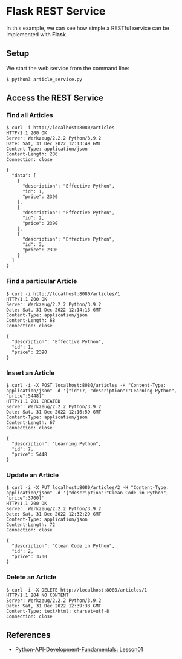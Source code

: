 # Flask REST Service

In this example, we can see how simple a RESTful service can be implemented with
**Flask**.

## Setup 

We start the web service from the command line:
```
$ python3 article_service.py
```

## Access the REST Service

### Find all Articles
```
$ curl -i http://localhost:8080/articles
HTTP/1.1 200 OK
Server: Werkzeug/2.2.2 Python/3.9.2
Date: Sat, 31 Dec 2022 12:13:49 GMT
Content-Type: application/json
Content-Length: 286
Connection: close

{
  "data": [
    {
      "description": "Effective Python",
      "id": 1,
      "price": 2390
    },
    {
      "description": "Effective Python",
      "id": 2,
      "price": 2390
    },
    {
      "description": "Effective Python",
      "id": 3,
      "price": 2390
    }
  ]
}
```

### Find a particular Article
```
$ curl -i http://localhost:8080/articles/1
HTTP/1.1 200 OK
Server: Werkzeug/2.2.2 Python/3.9.2
Date: Sat, 31 Dec 2022 12:14:13 GMT
Content-Type: application/json
Content-Length: 68
Connection: close

{
  "description": "Effective Python",
  "id": 1,
  "price": 2390
}
```

### Insert an Article
```
$ curl -i -X POST localhost:8080/articles -H "Content-Type: application/json" -d '{"id":7, "description":"Learning Python", "price":5448}'
HTTP/1.1 201 CREATED
Server: Werkzeug/2.2.2 Python/3.9.2
Date: Sat, 31 Dec 2022 12:16:59 GMT
Content-Type: application/json
Content-Length: 67
Connection: close

{
  "description": "Learning Python",
  "id": 7,
  "price": 5448
}
```

### Update an Article
```
$ curl -i -X PUT localhost:8080/articles/2 -H "Content-Type: application/json" -d '{"description":"Clean Code in Python", "price":3700}'
HTTP/1.1 200 OK
Server: Werkzeug/2.2.2 Python/3.9.2
Date: Sat, 31 Dec 2022 12:32:29 GMT
Content-Type: application/json
Content-Length: 72
Connection: close

{
  "description": "Clean Code in Python",
  "id": 2,
  "price": 3700
}
```

### Delete an Article

```
$ curl -i -X DELETE http://localhost:8080/articles/1
HTTP/1.1 204 NO CONTENT
Server: Werkzeug/2.2.2 Python/3.9.2
Date: Sat, 31 Dec 2022 12:39:33 GMT
Content-Type: text/html; charset=utf-8
Connection: close
```


## References
* [Python-API-Development-Fundamentals: Lesson01](https://github.com/TrainingByPackt/Python-API-Development-Fundamentals/blob/master/Lesson01/Activity02/basic-api/app.py)

